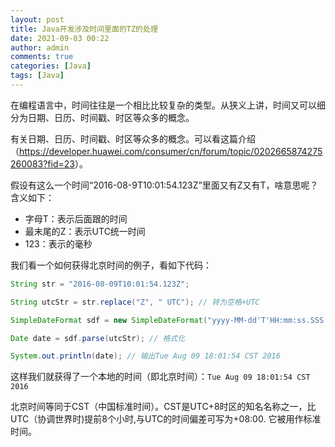 ```yaml
---
layout: post
title: Java开发涉及时间里面的TZ的处理
date: 2021-09-03 00:22
author: admin
comments: true
categories: [Java]
tags: [Java]
---
```


在编程语言中，时间往往是一个相比比较复杂的类型。从狭义上讲，时间又可以细分为日期、日历、时间戳、时区等众多的概念。

<!-- more -->

有关日期、日历、时间戳、时区等众多的概念。可以看这篇介绍（<https://developer.huawei.com/consumer/cn/forum/topic/0202665874275260083?fid=23>）。

假设有这么一个时间“2016-08-9T10:01:54.123Z”里面又有Z又有T，啥意思呢？含义如下：

* 字母T：表示后面跟的时间
* 最末尾的Z：表示UTC统一时间
* 123：表示的毫秒

我们看一个如何获得北京时间的例子，看如下代码：

```java
String str = "2016-08-09T10:01:54.123Z";

String utcStr = str.replace("Z", " UTC"); // 转为空格+UTC

SimpleDateFormat sdf = new SimpleDateFormat("yyyy-MM-dd'T'HH:mm:ss.SSS Z");

Date date = sdf.parse(utcStr); // 格式化

System.out.println(date); // 输出Tue Aug 09 18:01:54 CST 2016
```

这样我们就获得了一个本地的时间（即北京时间）：`Tue Aug 09 18:01:54 CST 2016`

北京时间等同于CST（中国标准时间）。CST是UTC+8时区的知名名称之一，比UTC（协调世界时)提前8个小时,与UTC的时间偏差可写为+08:00. 它被用作标准时间。